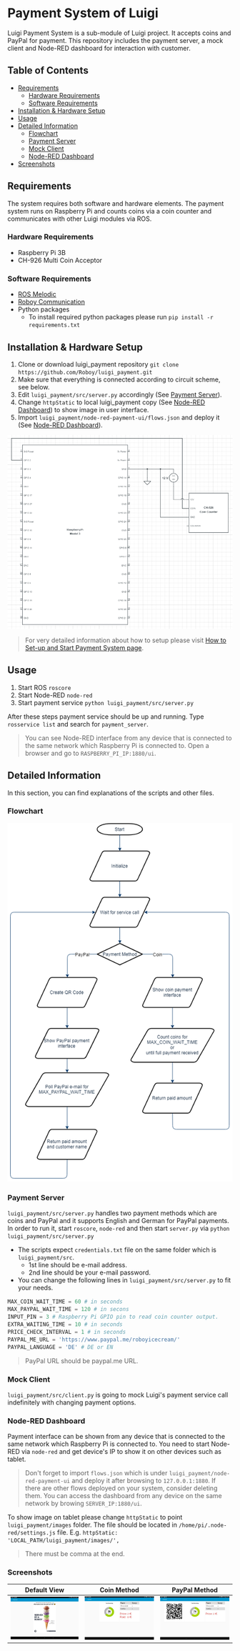 
# Payment System of Luigi
Luigi Payment System is a sub-module of Luigi project. It accepts coins and PayPal for payment. This repository includes the payment server, a mock client and Node-RED dashboard for interaction with customer.

## Table of Contents
<!--ts-->
   * [Requirements](#Requirements)
	   * [Hardware Requirements](#Hardware-Requirements)
	   * [Software Requirements](#Software-Requirements)
   * [Installation & Hardware Setup](#Installation--Hardware-Setup)
   * [Usage](#Usage)
   * [Detailed Information](#Detailed-Information)
	   * [Flowchart](#Flowchart)
	   * [Payment Server](#Payment-Server)
	   * [Mock Client](#Mock-Client)
	   * [Node-RED Dashboard](#Node-RED-Dashboard)
   * [Screenshots](#Screenshots)
<!--te-->

## Requirements
The system requires both software and hardware elements. The payment system runs on Raspberry Pi and counts coins via a coin counter and communicates with other Luigi modules via ROS.

### Hardware Requirements
* Raspberry Pi 3B
* CH-926 Multi Coin Acceptor

### Software Requirements
* [ROS Melodic](http://wiki.ros.org/melodic)
* [Roboy Communication](https://github.com/Roboy/roboy_communication)
* Python packages
	* To install required python packages please run `pip install -r requirements.txt`

## Installation & Hardware Setup
1. Clone or download luigi_payment repository `git clone https://github.com/Roboy/luigi_payment.git`
2. Make sure that everything is connected according to circuit scheme, see below.
3. Edit `luigi_payment/src/server.py` accordingly (See [Payment Server](#Payment-Server)).
4. Change `httpStatic` to local luigi_payment copy (See [Node-RED Dashboard](#Node-RED-Dashboard)) to show image in user interface.
5. Import `luigi_payment/node-red-payment-ui/flows.json` and deploy it (See [Node-RED Dashboard](#Node-RED-Dashboard)).

<img src="images/circuit_connection.png">

> For very detailed information about how to setup please visit [How to Set-up and Start Payment System page](https://devanthro.atlassian.net/wiki/spaces/SS19/pages/534249648/How+to+Set-up+and+Start+Payment+System).

## Usage
1. Start ROS `roscore`
2. Start Node-RED `node-red`
3. Start payment service `python luigi_payment/src/server.py`

After these steps payment service should be up and running. Type `rosservice list` and search for `payment_server`.

> You can see Node-RED interface from any device that is connected to the same network which Raspberry Pi is connected to.
> Open a browser and go to `RASPBERRY_PI_IP:1880/ui`.

## Detailed Information
In this section, you can find explanations of the scripts and other files.

### Flowchart
<img src="images/payment_flowchart.png">

### Payment Server
`luigi_payment/src/server.py` handles two payment methods which are coins and PayPal and it supports English and German for PayPal payments.
In order to run it, start `roscore`, `node-red` and then start `server.py` via `python luigi_payment/src/server.py`

* The scripts expect `credentials.txt` file on the same folder which is `luigi_payment/src`.
	* 1st line should be e-mail address.
	* 2nd line should be your e-mail password.
* You can change the following lines in `luigi_payment/src/server.py` to fit your needs.

```python
MAX_COIN_WAIT_TIME = 60 # in seconds
MAX_PAYPAL_WAIT_TIME = 120 # in secons
INPUT_PIN = 3 # Raspberry Pi GPIO pin to read coin counter output.
EXTRA_WAITING_TIME = 10 # in seconds
PRICE_CHECK_INTERVAL = 1 # in seconds
PAYPAL_ME_URL = 'https://www.paypal.me/roboyicecream/'
PAYPAL_LANGUAGE = 'DE' # DE or EN
```

> PayPal URL should be paypal.me URL.

### Mock Client
`luigi_payment/src/client.py` is going to mock Luigi's payment service call indefinitely with changing payment options.

### Node-RED Dashboard
Payment interface can be shown from any device that is connected to the same network which Raspberry Pi is connected to.
You need to start Node-RED via `node-red` and get device's IP to show it on other devices such as tablet.
> Don't forget to import `flows.json` which is under `luigi_payment/node-red-payment-ui` and deploy it after browsing to `127.0.0.1:1880`.
> If there are other flows deployed on your system, consider deleting them.
> You can access the dashboard from any device on the same network by browing `SERVER_IP:1880/ui`.

To show image on tablet please change `httpStatic` to point `luigi_payment/images` folder. The file should be located in `/home/pi/.node-red/settings.js` file.
E.g. `httpStatic: 'LOCAL_PATH/luigi_payment/images/',`

> There must be comma at the end.

### Screenshots

|             Default View            	|            Coin Method           	| PayPal Method                      	|
|:-----------------------------------:	|:--------------------------------:	|------------------------------------	|
| <img src="images/default_view.png"> 	| <img src="images/coin_view.png"> 	| <img src="images/paypal_view.png"> 	|